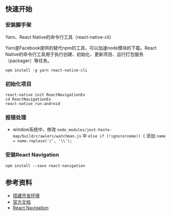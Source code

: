 ## 快速开始 ##

### 安装脚手架 ###

Yarn、React Native的命令行工具（react-native-cli）

Yarn是Facebook提供的替代npm的工具，可以加速node模块的下载。React Native的命令行工具用于执行创建、初始化、更新项目、运行打包服务（packager）等任务。

	npm install -g yarn react-native-cli

### 初始化项目 ###

	react-native init ReactNavigationEx
	cd ReactNavigationEx
	react-native run-android

### 报错处理 ###

- window系统中，修改 `node_modules/jest-haste-map/build/crawlers/watchman.js` 中 `else if (!ignore(name)) {` 添加  `name = name.replace('/', '\\');`


### 安装React Navigation ###

	npm install --save react-navigation


## 参考资料 ##

- [搭建开发环境](http://reactnative.cn/docs/0.42/getting-started.html)
- [官方文档](https://facebook.github.io/react-native/)
- [React Navigation](https://reactnavigation.org/docs/intro/)



